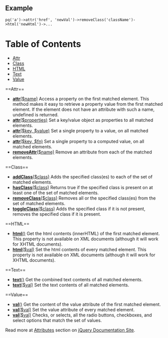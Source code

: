Example
-------

``` {.prettyprint}
pq('a')->attr('href', 'newVal')->removeClass('className')->html('newHtml')->...
```

Table of Contents
=================

-   [Attr](#Attr)
-   [Class](#Class)
-   [HTML](#HTML)
-   [Text](#Text)
-   [Value](#Value)

==Attr==

-   **[attr](http://docs.jquery.com/Attributes/attr)**[(\$name)](http://docs.jquery.com/Attributes/attr)
    Access a property on the first matched element. This method makes it
    easy to retrieve a property value from the first matched element. If
    the element does not have an attribute with such a name, undefined
    is returned.
-   **[attr](http://docs.jquery.com/Attributes/attr)**[(\$properties)](http://docs.jquery.com/Attributes/attr)
    Set a key/value object as properties to all matched elements.
-   **[attr](http://docs.jquery.com/Attributes/attr)**[(\$key,
    \$value)](http://docs.jquery.com/Attributes/attr) Set a single
    property to a value, on all matched elements.
-   **[attr](http://docs.jquery.com/Attributes/attr)**[(\$key,
    \$fn)](http://docs.jquery.com/Attributes/attr) Set a single property
    to a computed value, on all matched elements.
-   **[removeAttr](http://docs.jquery.com/Attributes/removeAttr)**[(\$name)](http://docs.jquery.com/Attributes/removeAttr)
    Remove an attribute from each of the matched elements.

==Class==

-   **[addClass](http://docs.jquery.com/Attributes/addClass)**[(\$class)](http://docs.jquery.com/Attributes/addClass)
    Adds the specified class(es) to each of the set of matched elements.
-   **[hasClass](http://docs.jquery.com/Attributes/hasClass)**[(\$class)](http://docs.jquery.com/Attributes/hasClass)
    Returns true if the specified class is present on at least one of
    the set of matched elements.
-   **[removeClass](http://docs.jquery.com/Attributes/removeClass)**[(\$class)](http://docs.jquery.com/Attributes/removeClass)
    Removes all or the specified class(es) from the set of matched
    elements.
-   **[toggleClass](http://docs.jquery.com/Attributes/toggleClass)**[(\$class)](http://docs.jquery.com/Attributes/toggleClass)
    Adds the specified class if it is not present, removes the specified
    class if it is present.

==HTML==

-   **[html](http://docs.jquery.com/Attributes/html)**[()](http://docs.jquery.com/Attributes/html)
    Get the html contents (innerHTML) of the first matched element. This
    property is not available on XML documents (although it will work
    for XHTML documents).
-   **[html](http://docs.jquery.com/Attributes/html)**[(\$val)](http://docs.jquery.com/Attributes/html)
    Set the html contents of every matched element. This property is not
    available on XML documents (although it will work for XHTML
    documents).

==Text==

-   **[text](http://docs.jquery.com/Attributes/text)**[()](http://docs.jquery.com/Attributes/text)
    Get the combined text contents of all matched elements.
-   **[text](http://docs.jquery.com/Attributes/text)**[(\$val)](http://docs.jquery.com/Attributes/text)
    Set the text contents of all matched elements.

==Value==

-   **[val](http://docs.jquery.com/Attributes/val)**[()](http://docs.jquery.com/Attributes/val)
    Get the content of the value attribute of the first matched element.
-   **[val](http://docs.jquery.com/Attributes/val)**[(\$val)](http://docs.jquery.com/Attributes/val)
    Set the value attribute of every matched element.
-   **[val](http://docs.jquery.com/Attributes/val)**[(\$val)](http://docs.jquery.com/Attributes/val)
    Checks, or selects, all the radio buttons, checkboxes, and select
    options that match the set of values.

Read more at [Attributes](http://docs.jquery.com/Attributes) section on
[jQuery Documentation Site](http://docs.jquery.com/).
